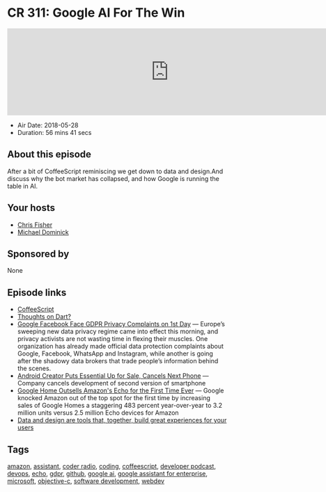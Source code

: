 # CR 311: Google AI For The Win

<iframe src="https://player.fireside.fm/v2/MLf2ZzhC+JKyUS2wC?theme=dark" width="740" height="200" frameborder="0" scrolling="no"></iframe>

* Air Date: 2018-05-28
* Duration: 56 mins 41 secs

## About this episode

After a bit of CoffeeScript reminiscing we get down to data and design.And discuss why the bot market has collapsed, and how Google is running the table in AI.

## Your hosts
* [Chris Fisher](https://coder.show/hosts/chrislas)
* [Michael Dominick](https://coder.show/hosts/michael)

## Sponsored by

None



## Episode links

  * [CoffeeScript](https://coffeescript.org/ "CoffeeScript")
  * [Thoughts on Dart?](https://pastebin.com/Xb3LMXPg "Thoughts on Dart?")
  * [Google Facebook Face GDPR Privacy Complaints on 1st Day](http://fortune.com/2018/05/25/google-facebook-gdpr-forced-consent/ "Google Facebook Face GDPR Privacy Complaints on 1st Day") — Europe’s sweeping new data privacy regime came into effect this morning, and privacy activists are not wasting time in flexing their muscles. One organization has already made official data protection complaints about Google, Facebook, WhatsApp and Instagram, while another is going after the shadowy data brokers that trade people’s information behind the scenes.
  * [Android Creator Puts Essential Up for Sale, Cancels Next Phone](https://www.bloomberg.com/news/articles/2018-05-24/andy-rubin-s-phone-maker-essential-is-said-to-consider-sale "Android Creator Puts Essential Up for Sale, Cancels Next Phone") — Company cancels development of second version of smartphone 
  * [Google Home Outsells Amazon's Echo for the First Time Ever](https://gizmodo.com/google-just-turned-a-huge-corner-in-the-smart-speaker-g-1826290334 "Google Home Outsells Amazon's Echo for the First Time Ever") — Google knocked Amazon out of the top spot for the first time by increasing sales of Google Homes a staggering 483 percent year-over-year to 3.2 million units versus 2.5 million Echo devices for Amazon
  * [Data and design are tools that, together, build great experiences for your users](https://www.oreilly.com/ideas/data-and-design-are-tools-that-together-build-great-experiences-for-your-users "Data and design are tools that, together, build great experiences for your users")



## Tags

[amazon](https://coder.show/tags/amazon), [assistant](https://coder.show/tags/assistant), [coder radio](https://coder.show/tags/coder%20radio), [coding](https://coder.show/tags/coding), [coffeescript](https://coder.show/tags/coffeescript), [developer podcast](https://coder.show/tags/developer%20podcast), [devops](https://coder.show/tags/devops), [echo](https://coder.show/tags/echo), [gdpr](https://coder.show/tags/gdpr), [github](https://coder.show/tags/github), [google ai](https://coder.show/tags/google%20ai), [google assistant for enterprise](https://coder.show/tags/google%20assistant%20for%20enterprise), [microsoft](https://coder.show/tags/microsoft), [objective-c](https://coder.show/tags/objective-c), [software development](https://coder.show/tags/software%20development), [webdev](https://coder.show/tags/webdev)